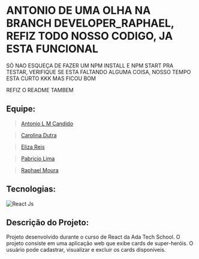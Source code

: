 # ANTONIO DE UMA OLHA NA BRANCH DEVELOPER_RAPHAEL, REFIZ TODO NOSSO CODIGO, JA ESTA FUNCIONAL

SÓ NAO ESQUEÇA DE FAZER UM NPM INSTALL E NPM START PRA TESTAR, VERIFIQUE SE ESTA FALTANDO ALGUMA COISA, NOSSO TEMPO ESTA CURTO KKK MAS FICOU BOM

REFIZ O README TAMBEM

## Equipe:

> [Antonio L M Candido](https://github.com/antoniolmcandido)

> [Carolina Dutra](https://github.com/ahcarol)

> [Eliza Reis](https://github.com/elizacso)

> [Pabricio Lima](https://github.com/pabriciolima)

> [Raphael Moura](https://github.com/raphaell-alves)
 
## Tecnologias:
![React Js](https://www.vhv.rs/dpng/f/503-5034990_react-js-project-png-download-white-react-native.png)


## Descrição do Projeto:
Projeto desenvolvido durante o curso de React da Ada Tech School. O projeto consiste em uma aplicação web que exibe cards de super-heróis. O usuário pode cadastrar, visualizar e excluir os cards disponíveis.
